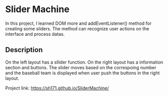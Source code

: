 # Slider Machine

In this project, I learned DOM more and addEventListener() method for creating some sliders. The method can recognize user actions on the interface and process datas.

## Description

On the left layout has a sllider function. 
On the right layout has a information section and buttons. 
The slider moves based on the correspoing number and the baseball team is displayed when user push the buttons in the right layout.

Project link: https://sh171.github.io/SliderMachine/

